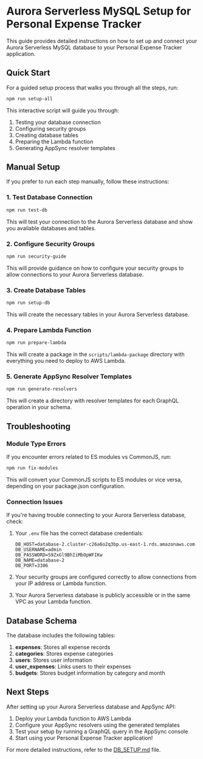 # Aurora Serverless MySQL Setup for Personal Expense Tracker

This guide provides detailed instructions on how to set up and connect your Aurora Serverless MySQL database to your Personal Expense Tracker application.

## Quick Start

For a guided setup process that walks you through all the steps, run:

```bash
npm run setup-all
```

This interactive script will guide you through:
1. Testing your database connection
2. Configuring security groups
3. Creating database tables
4. Preparing the Lambda function
5. Generating AppSync resolver templates

## Manual Setup

If you prefer to run each step manually, follow these instructions:

### 1. Test Database Connection

```bash
npm run test-db
```

This will test your connection to the Aurora Serverless database and show you available databases and tables.

### 2. Configure Security Groups

```bash
npm run security-guide
```

This will provide guidance on how to configure your security groups to allow connections to your Aurora Serverless database.

### 3. Create Database Tables

```bash
npm run setup-db
```

This will create the necessary tables in your Aurora Serverless database.

### 4. Prepare Lambda Function

```bash
npm run prepare-lambda
```

This will create a package in the `scripts/lambda-package` directory with everything you need to deploy to AWS Lambda.

### 5. Generate AppSync Resolver Templates

```bash
npm run generate-resolvers
```

This will create a directory with resolver templates for each GraphQL operation in your schema.

## Troubleshooting

### Module Type Errors

If you encounter errors related to ES modules vs CommonJS, run:

```bash
npm run fix-modules
```

This will convert your CommonJS scripts to ES modules or vice versa, depending on your package.json configuration.

### Connection Issues

If you're having trouble connecting to your Aurora Serverless database, check:

1. Your `.env` file has the correct database credentials:
   ```
   DB_HOST=database-2.cluster-c26a6o2q3bp.us-east-1.rds.amazonaws.com
   DB_USERNAME=admin
   DB_PASSWORD=S9ZxGl9BhIiMbOpWFIKw
   DB_NAME=database-2
   DB_PORT=3306
   ```

2. Your security groups are configured correctly to allow connections from your IP address or Lambda function.

3. Your Aurora Serverless database is publicly accessible or in the same VPC as your Lambda function.

## Database Schema

The database includes the following tables:

1. **expenses**: Stores all expense records
2. **categories**: Stores expense categories
3. **users**: Stores user information
4. **user_expenses**: Links users to their expenses
5. **budgets**: Stores budget information by category and month

## Next Steps

After setting up your Aurora Serverless database and AppSync API:

1. Deploy your Lambda function to AWS Lambda
2. Configure your AppSync resolvers using the generated templates
3. Test your setup by running a GraphQL query in the AppSync console
4. Start using your Personal Expense Tracker application!

For more detailed instructions, refer to the [DB_SETUP.md](./DB_SETUP.md) file. 